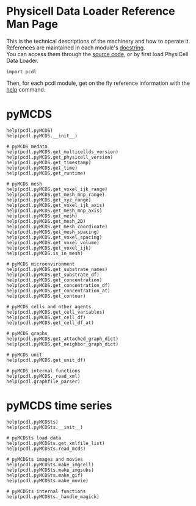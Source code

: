 # Physicell Data Loader Reference Man Page

This is the technical descriptions of the machinery and how to operate it.\
References are maintained in each module's [docstring](https://en.wikipedia.org/wiki/Docstring).\
You can access them through the [source code](https://github.com/elmbeech/physicelldataloader/tree/master/pcdl), or by first load PhysiCell Data Loader.

```python3
import pcdl
```

Then, for each pcdl module, get on the fly reference information with the [help](https://en.wikipedia.org/wiki/Help!) command.

# pyMCDS
```
help(pcdl.pyMCDS)
help(pcdl.pyMCDS.__init__)

# pyMCDS medata
help(pcdl.pyMCDS.get_multicellds_version)
help(pcdl.pyMCDS.get_physicell_version)
help(pcdl.pyMCDS.get_timestamp)
help(pcdl.pyMCDS.get_time)
help(pcdl.pyMCDS.get_runtime)

# pyMCDS mesh
help(pcdl.pyMCDS.get_voxel_ijk_range)
help(pcdl.pyMCDS.get_mesh_mnp_range)
help(pcdl.pyMCDS.get_xyz_range)
help(pcdl.pyMCDS.get_voxel_ijk_axis)
help(pcdl.pyMCDS.get_mesh_mnp_axis)
help(pcdl.pyMCDS.get_mesh)
help(pcdl.pyMCDS.get_mesh_2D)
help(pcdl.pyMCDS.get_mesh_coordinate)
help(pcdl.pyMCDS.get_mesh_spacing)
help(pcdl.pyMCDS.get_voxel_spacing)
help(pcdl.pyMCDS.get_voxel_volume)
help(pcdl.pyMCDS.get_voxel_ijk)
help(pcdl.pyMCDS.is_in_mesh)

# pyMCDS microenvironment
help(pcdl.pyMCDS.get_substrate_names)
help(pcdl.pyMCDS.get_substrate_df)
help(pcdl.pyMCDS.get_concentration)
help(pcdl.pyMCDS.get_concentration_df)
help(pcdl.pyMCDS.get_concentration_at)
help(pcdl.pyMCDS.get_contour)

# pyMCDS cells and other agents
help(pcdl.pyMCDS.get_cell_variables)
help(pcdl.pyMCDS.get_cell_df)
help(pcdl.pyMCDS.get_cell_df_at)

# pyMCDS graphs
help(pcdl.pyMCDS.get_attached_graph_dict)
help(pcdl.pyMCDS.get_neighbor_graph_dict)

# pyMCDS unit
help(pcdl.pyMCDS.get_unit_df)

# pyMCDS internal functions
help(pcdl.pyMCDS._read_xml)
help(pcdl.graphfile_parser)
```

# pyMCDS time series
```
help(pcdl.pyMCDSts)
help(pcdl.pyMCDSts.__init__)

# pyMCDSts load data
help(pcdl.pyMCDSts.get_xmlfile_list)
help(pcdl.pyMCDSts.read_mcds)

# pyMCDSts images and movies
help(pcdl.pyMCDSts.make_imgcell)
help(pcdl.pyMCDSts.make_imgsubs)
help(pcdl.pyMCDSts.make_gif)
help(pcdl.pyMCDSts.make_movie)

# pyMCDSts internal functions
help(pcdl.pyMCDSts._handle_magick)
```

